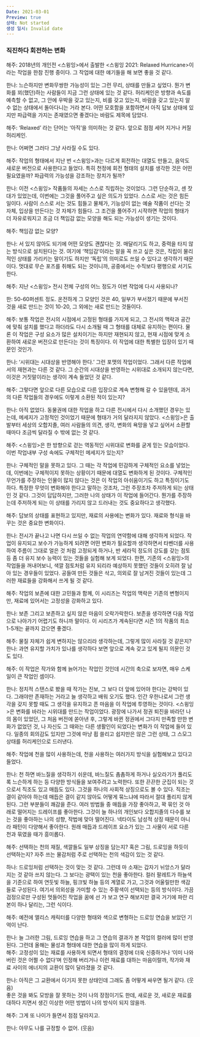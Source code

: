 ```yaml
---
Date: 2021-03-01
Preview: true
상태: Not started
생성 일시: Invalid date
---
```

### 직진하다 회전하는 변화

해주: 2018년의 개인전 <스윙잉>에서 출발한 <스윙잉 2021: Relaxed Hurricane>이라는 작업을 한참 진행 중이다. 그 작업에 대한 얘기들을 해 보면 좋을 것 같다.

한나: 느슨하지만 변화무쌍한 가능성이 있는 그런 무리, 상태를 만들고 싶었다. 뭔가 변화를 꾀(했던)하는 사람들이 지금 그런 상태에 있는 것 같다. 허리케인은 방향과 속도를 예측할 수 없고, 그 안에 우박을 갖고 있는지, 비를 갖고 있는지, 바람을 갖고 있는지 알 수 없는 상태에서 돌아다니는 거라 본다. 어떤 모호함을 포함하면서 아직 답보 상태에 있지만 파급력을 가지는 존재였으면 좋겠다는 바람도 제목에 담았다.

해주: ‘Relaxed’ 라는 단어는 ‘아직’을 의미하는 것 같다. 앞으로 점점 세어 지거나 커질 허리케인.

한나: 어쩌면 그러다 그냥 사라질 수도 있다.

해주: 작업의 형태에서 지난 번 <스윙잉>과는 다르게 회전하는 대열도 만들고, 음악도 새로운 버전으로 사용한다고 들었다. 특히 천정에 회전 형태의 설치를 생각한 것은 어떤 필요였을까? 파급력의 가능성을 강조하는 장치가 될까?

한나: 이전 <스윙잉> 작품들의 자세는 스스로 직립하는 것이었다. 그런 단순하고, 센 잣대가 있었는데, 이번에는 그것을 풀어주고 싶은 의도가 있었다. 스스로 서는 것은 힘든 일이다. 사람이 스스로 서는 것도 힘들고 물체가, 기능성이 없는 예술 작품이 선다는 것 자체, 입상을 만든다는 것 자체가 힘들다. 그 조건을 풀어주기 시작하면 작업의 형태가 더 자유로워지고 조금 더 책임감 없는 모양을 해도 되는 가능성이 생기는 것이다.

해주: 책임감 없는 모양?

한나: 서 있지 않아도 되기에 어떤 모양도 괜찮다는 것. 매달리기도 하고, 중력을 타지 않는 방식으로 설치된다는 것. 여기에 ‘책임감’이라는 말을 꼭 쓰고 싶은 것은, 직립이 물리적인 상태를 가리키는 말이기도 하지만 ‘독립’의 의미로도 쓰일 수 있다고 생각하기 때문이다. 멋대로 무슨 포즈를 취해도 되는 것이니까, 공중에서는 수직보다 평행으로 서기도 한다.

해주: 지난 <스윙잉> 전시 전체 구성의 어느 정도가 이번 작업에 다시 사용되나?

한: 50-60퍼센트 정도. 온전하게 그 모양인 것은 40, 일부가 부서졌기 때문에 부서진 것을 새로 만드는 것이 10-20, 그 외에는 새로 만드는 것들이다.

해주: 보통 작업은 전시의 시점에서 고정된 형태를 가지게 되고, 그 전시의 맥락과 공간에 맞춰 설치를 했다고 하더라도 다시 소개될 때 그 형태를 대체로 유지하는 편이다. 물론 이 작업은 구성 요소가 많은 설치이기는 하지만 재현되지 않고, 현재 시점에 맞게 소환하여 새로운 버전으로 만든다는 것이 특징이다. 이 작업에 대한 특별한 입장이 있기 때문인 것인가.

한나: ‘시위대는 시대상을 반영해야 한다.’ 그런 포맷의 작업이었다. 그래서 다른 작업에서의 재현과는 다른 것 같다. 그 순간의 시대상을 반영하는 시위대로 소개되지 않는다면, 이것은 거짓말이라는 생각이 계속 들었던 것 같다.

해주: 그렇다면 앞으로 다른 모습으로 다른 입장으로 계속 변형해 갈 수 있을텐데, 과거의 다른 작업들의 경우에도 이렇게 소환된 적이 있는지?

한나: 아직 없었다. 동물권에 대한 작업을 하고 다른 전시에서 다시 소개했던 경우는 있는데, 메세지가 고정적인 것이었기 때문에 형태가 거의 달라지지 않았다. <스윙잉>은 출발부터 세상의 오합지졸, 여러 사람들의 의견, 생각, 변화의 욕망을 넣고 싶어서 소환할 때마다 조금씩 달라질 수 밖에 없는 것 같다.

해주: <스윙잉>은 한 방향으로 걷는 역동적인 시위대로 변화를 굳게 믿는 모습이었다. 이번 작업내부 구성 속에도 구체적인 메세지가 있는지?

한나: 구체적인 말을 못하고 있다. 그 때는 각 작업에 민감하게 구체적인 요소를 넣었는데, 이번에는 구체적이지 못하는 상황이기 때문에 대열도 변화하게 된 것이다. 구체적인 무언가를 주장하는 인물이 많지 않다는 것은 이 작업의 아쉬움이기도 하고 특징이기도 하다. 특정한 무엇이 변화해야 한다고 말하는 것조차, 그런 주장조차 주저하게 되는 상태인 것 같다. 그것이 답답하지만, 그러한 나의 상태가 이 작업에 들어간다. 뭔가를 주장하는데 주저하게 되는 이 상태를 가리지 않고 드러내는 것도 중요하다고 생각했다.

해주: 답보의 상태를 표현하고 있지만, 재료의 사용에는 변화가 있다. 재료와 형식을 바꾸는 것은 중요한 변화이다.

한나: 전시가 끝나고 나면 다시 쓰일 수 없는 작업의 연약함에 대해 생각하게 되었다. 작업이 유지되고 보수가 가능하게 되려면 어떤 변화가 필요할까 생각하면서 타벤더를 사용하여 주름이 그대로 얼은 것 처럼 고정되게 하거나, 반 세라믹 정도의 강도를 갖는 점토 등 좀 더 유지 보수 능력이 있는 것들을 실험해 보게 되었다. 한편, 기존의 <스윙잉>의 작업들을 꺼내어보니, 색깔 점토처럼 유지 되리라 예상하지 못했던 것들이 오히려 잘 남아 있는 경우들이 있었다. 공들여 만든 것들은 삭고, 의외로 잘 남겨진 것들이 있는데 그러한 재료들을 강화해서 쓰게 될 것 같다.

해주: 작업의 보존에 대한 고민들과 함께, 이 시리즈는 작업의 맥락은 기존의 변형이지만, 재료에 있어서는 고정성을 강화하고 있다.

한나: 보존 그리고 보존하고 싶지 않은 마음이 오락가락한다. 보존을 생각하면 다음 작업으로 나아가기 어렵기도 하니까 말이다. 이 시리즈가 계속된다면 시즌 1의 작품의 최소 1-5개는 끝까지 갔으면 좋겠다.

해주: 물질 자체가 쉽게 변하지는 않으리라 생각하는데, 그렇게 많이 사라질 것 같은지?  
한나: 과연 유지할 가치가 있나를 생각하다 보면 앞으로 계속 갖고 있게 될지 의문인 것도 있다.

해주: 이 작업은 작가와 함께 늙어가는 작업인 것인데 시간의 축으로 보자면, 매우 스케일이 큰 작업인 셈이다.

한나: 정치적 스탠스로 봤을 때 작가는 진보, 그 보다 더 앞에 있어야 한다는 강박이 있다. 그래야만 존재하는 거라고 늘 생각하고 배워 오기도 했다. 인간 우한나로서 그런 생각을 갖지 못할 때도 그 생각을 유지하고 픈 마음을 이 작업에 투영하는 것이다. <스윙잉>은 변화를 바라는 시위대를 만드는 작업이었다. 광장에 나가서 정권 퇴진을 바라던 나의 몸이 있었던, 그 처음 버전에 쏟아낸 후, 그렇게 바뀐 정권에서 그다지 만족할 만한 변화가 없었던 것, 나 자신도 그 때와는 다른 생활인이 되었다는 변화가 이 작업에 들어 있다. 일종의 회의감도 있지만 그것에 마냥 휩 쓸리고 쉽지만은 않은 그런 상태, 그 스모그 상태를 허리케인으로 드러낸다.

해주: 작업에 천을 많이 사용하는데, 천을 사용하는 여러가지 방식을 실험해보고 있다고 들었다.

한나: 천 하면 바느질을 생각하기 쉬운데, 바느질도 촘촘하게 하거나 실오라기가 풀리도록 느슨하게 하는 등 다양한 방식들을 보여주려고 노력한다. 또한 끈끈한 군집이 되는 것으로서 직조도 있고 매듭도 있다. 그것을 하나의 사회적 상징으로도 볼 수 있다. 직조는 결이 같아야 하는데 매듭은 결이 같지 않아도 어떻게 묶느냐에 따라서 절대 풀리지 않게 된다. 그런 부분들이 쾌감을 준다. 여러 방법들 중 매듭을 가장 좋아하고, 꽉 묶인 것 아래로 떨어지는 드레이프를 좋아한다. 그것이 늘 하나의 개인보다 오합지졸의 다수를 보는 것을 좋아하는 나의 성향, 작법에 맞아 떨어진다. 넥타이도 남성적 상징 때문이 아니라 패턴이 다양해서 좋아한다. 원래 매듭과 드레이프 요소가 있는 그 사물이 서로 다른 천과 묶였을 때가 흥미롭다.

해주: 선택하는 천의 재질, 색깔들도 일부 상징을 담는지? 혹은 그림, 드로잉을 하듯이 선택하는지? 자주 쓰는 물감처럼 주로 선택하는 천의 색감이 있는 것 같다.

하나: 드로잉처럼 선택하는 것이 맞는 것 같다. 그런데 마 소재는 갑자기 뉘앙스가 달라지는 것 같아 쓰지 않는다. 그 보다는 광택이 있는 천을 좋아한다. 컬러 팔레트가 하늘색을 기준으로 하여 연둣빛 하늘, 핑크빛 하늘 등의 계열로 가고, 그것과 어울릴만한 색감들로 구성된다. 여기서 의외성을 가미할 수 있는 주황색이 선택되는 등의 방식이다. 가끔 검정으로만 구성된 멋들어진 작업을 꿈에 선 가 보고 연구 해보지만 결국 거기에 파란 리본이 하나 달리는, 그런 식이다.

해주: 예전에 앨리스 캐릭터를 다양한 형태와 색으로 변형하는 드로잉 연습을 보았던 기억이 난다.

한나: 늘 그러한 그림, 드로잉 연습을 하고 그 연습의 결과가 본 작업의 컬러에 많이 반영된다. 그런데 올해는 물성과 형태에 대한 연습을 많이 하게 되었다.  
해주: 고정성이 있는 재료를 사용하게 되면서 형태의 결정에 더욱 신중하거나 ‘이미 나와버린 것은 어쩔 수 없다’며 인정해 버리거나 이런 재료를 대하는 마음이랄까, 작가와 재료 사이의 에너지의 교환이 많이 달라졌을 것 같다.

한나: 아직은 그 교환에서 이기지 못한 상태인데 그래도 좀 어떻게 싸우면 될거 같다. (웃음)  
좋은 것을 봐도 모방을 잘 못하는 것이 나의 장점이기도 한데, 새로운 것, 새로운 재료를 대하다 지면서 생긴 이상한 어떤 방법이 나의 방식이 되지 않을까.

해주: 그게 또 나이가 들면서 점점 달라지고.

한나: 아무도 나를 규정할 수 없어. (웃음)